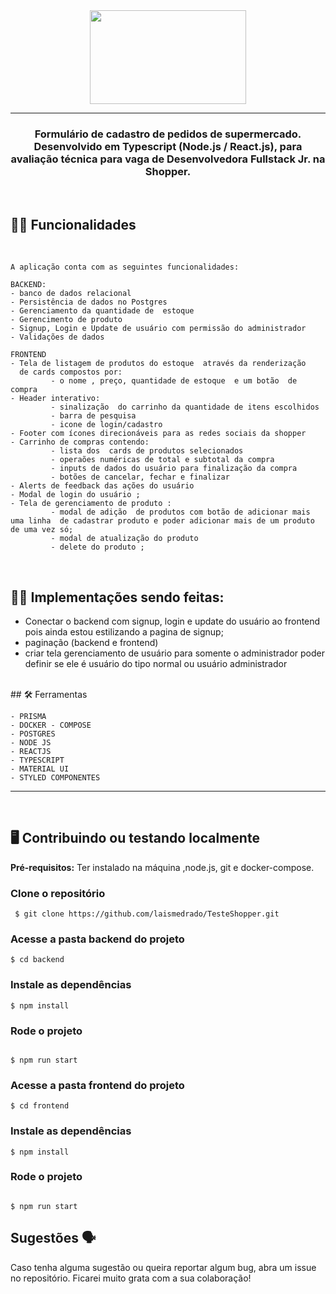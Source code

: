
<div align = "center">
<img src="https://user-images.githubusercontent.com/31759644/196091677-cc649d79-4013-4991-ae7a-a185d4813521.png"  width="250" height="150"  /> 
</div>

  ___
 <h3 align = "center">  Formulário de cadastro de pedidos de supermercado. Desenvolvido em Typescript (Node.js / React.js), para avaliação técnica para vaga de Desenvolvedora Fullstack Jr. na Shopper.
 </h3>

<br/>


## ✍🏻 Funcionalidades

<br/>



    A aplicação conta com as seguintes funcionalidades:
    
    BACKEND: 
    - banco de dados relacional 
    - Persistência de dados no Postgres
    - Gerenciamento da quantidade de  estoque 
    - Gerencimento de produto
    - Signup, Login e Update de usuário com permissão do administrador
    - Validações de dados 
    
    FRONTEND
    - Tela de listagem de produtos do estoque  através da renderização 
      de cards compostos por:
             - o nome , preço, quantidade de estoque  e um botão  de compra
    - Header interativo:
             - sinalização  do carrinho da quantidade de itens escolhidos
             - barra de pesquisa
             - icone de login/cadastro
    - Footer com ícones direcionáveis para as redes sociais da shopper
    - Carrinho de compras contendo:
             - lista dos  cards de produtos selecionados
             - operaões numéricas de total e subtotal da compra
             - inputs de dados do usuário para finalização da compra
             - botões de cancelar, fechar e finalizar 
    - Alerts de feedback das ações do usuário 
    - Modal de login do usuário ;
    - Tela de gerenciamento de produto :
             - modal de adição  de produtos com botão de adicionar mais uma linha  de cadastrar produto e poder adicionar mais de um produto de uma vez só;
             - modal de atualização do produto 
             - delete do produto ;

  </br>

## ✍🏻 Implementações sendo feitas:

  - Conectar o backend com  signup, login e update do usuário ao frontend pois ainda estou estilizando  a pagina de signup;
  - paginação (backend e frontend)
  - criar tela gerenciamento de usuário para somente o administrador poder definir se ele é usuário do tipo normal ou usuário administrador
  
  </br>
  ## 🛠 Ferramentas 
</br>



    - PRISMA
    - DOCKER - COMPOSE
    - POSTGRES
    - NODE JS
    - REACTJS
    - TYPESCRIPT
    - MATERIAL UI
    - STYLED COMPONENTES

___
</br>

## 🖥   Contribuindo ou testando localmente 
**Pré-requisitos:** Ter instalado na máquina ,node.js, git e docker-compose.
</br>


 ### Clone o repositório 

```
 $ git clone https://github.com/laismedrado/TesteShopper.git
```
### Acesse a pasta backend do projeto 

```
$ cd backend
```

  ### Instale as dependências 

```
$ npm install

```
### Rode o projeto

```

$ npm run start
```
### Acesse a pasta frontend do projeto 

```
$ cd frontend
```

  ### Instale as dependências 

```
$ npm install

```
### Rode o projeto

```

$ npm run start
```

## Sugestões 🗣

Caso tenha alguma sugestão ou queira reportar algum bug, abra um issue no repositório. Ficarei muito grata com a sua colaboração! 

